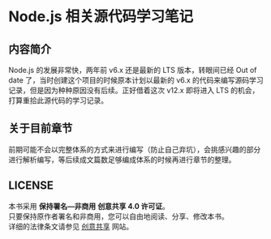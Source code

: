 # Node.js 相关源代码学习笔记

<a name="J0nkq"></a>
## 内容简介
Node.js 的发展非常快，两年前 v6.x 还是最新的 LTS 版本，转眼间已经 Out of date 了，当时创建这个项目的时候原本计划以最新的 v6.x 的代码来编写源码学习记录，但是因为种种原因没有后续。正好借着这次 v12.x 即将进入 LTS 的机会，打算重拾此源代码的学习记录。

<a name="hdS2Q"></a>
## 关于目前章节
前期可能不会以完整体系的方式来进行编写（防止自己弃坑），会挑感兴趣的部分进行解析编写，等后续成文篇数足够编成体系的时候再进行章节的整理。

<a name="nyAkD"></a>
## LICENSE
本书采用 **保持署名—非商用** **创意共享 4.0 许可证**。<br />只要保持原作者署名和非商用，您可以自由地阅读、分享、修改本书。<br />详细的法律条文请参见 [创意共享](https://creativecommons.org/licenses/by-nc/4.0/) 网站。
